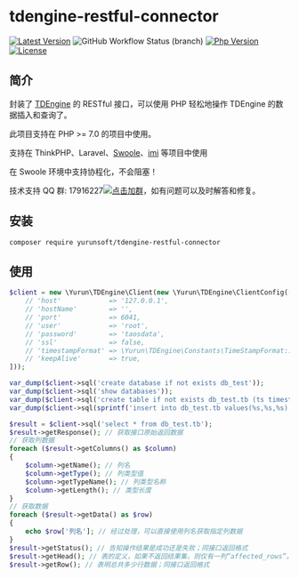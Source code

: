 # tdengine-restful-connector

[![Latest Version](https://poser.pugx.org/yurunsoft/tdengine-restful-connector/v/stable)](https://packagist.org/packages/yurunsoft/tdengine-restful-connector)
![GitHub Workflow Status (branch)](https://img.shields.io/github/workflow/status/Yurunsoft/tdengine-restful-connector/ci/dev)
[![Php Version](https://img.shields.io/badge/php-%3E=7.0-brightgreen.svg)](https://secure.php.net/)
[![License](https://img.shields.io/github/license/Yurunsoft/tdengine-restful-connector.svg)](https://github.com/Yurunsoft/tdengine-restful-connector/blob/master/LICENSE)

## 简介

封装了 [TDEngine](https://github.com/taosdata/TDengine) 的 RESTful 接口，可以使用 PHP 轻松地操作 TDEngine 的数据插入和查询了。

此项目支持在 PHP >= 7.0 的项目中使用。

支持在 ThinkPHP、Laravel、[Swoole](https://github.com/swoole/swoole-src)、[imi](https://github.com/imiphp/imi) 等项目中使用

在 Swoole 环境中支持协程化，不会阻塞！

技术支持 QQ 群: 17916227[![点击加群](https://pub.idqqimg.com/wpa/images/group.png "点击加群")](https://jq.qq.com/?_wv=1027&k=5wXf4Zq)，如有问题可以及时解答和修复。

## 安装

`composer require yurunsoft/tdengine-restful-connector`

## 使用

```php
$client = new \Yurun\TDEngine\Client(new \Yurun\TDEngine\ClientConfig([
    // 'host'            => '127.0.0.1',
    // 'hostName'        => '',
    // 'port'            => 6041,
    // 'user'            => 'root',
    // 'password'        => 'taosdata',
    // 'ssl'             => false,
    // 'timestampFormat' => \Yurun\TDEngine\Constants\TimeStampFormat::LOCAL_STRING,
    // 'keepAlive'       => true,
]));

var_dump($client->sql('create database if not exists db_test'));
var_dump($client->sql('show databases'));
var_dump($client->sql('create table if not exists db_test.tb (ts timestamp, temperature int, humidity float)'));
var_dump($client->sql(sprintf('insert into db_test.tb values(%s,%s,%s)', time() * 1000, mt_rand(), mt_rand() / mt_rand())));

$result = $client->sql('select * from db_test.tb');
$result->getResponse(); // 获取接口原始返回数据
// 获取列数据
foreach ($result->getColumns() as $column)
{
    $column->getName(); // 列名
    $column->getType(); // 列类型值
    $column->getTypeName(); // 列类型名称
    $column->getLength(); // 类型长度
}
// 获取数据
foreach ($result->getData() as $row)
{
    echo $row['列名']; // 经过处理，可以直接使用列名获取指定列数据
}
$result->getStatus(); // 告知操作结果是成功还是失败；同接口返回格式
$result->getHead(); // 表的定义，如果不返回结果集，则仅有一列“affected_rows”。（从 2.0.17 版本开始，建议不要依赖 head 返回值来判断数据列类型，而推荐使用 column_meta。在未来版本中，有可能会从返回值中去掉 head 这一项。）；同接口返回格式
$result->getRow(); // 表明总共多少行数据；同接口返回格式
```
